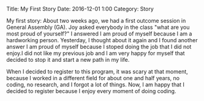 Title: My First Story
Date: 2016-12-01 1:00
Category: Story

My first story:
About two weeks ago, we had a first outcome session in General Assembly (GA).  Joy asked everybody in the class "what are you most proud of yourself?" I answered I am proud of myself because I am a hardworking person. Yesterday, I thought about it again and I found another answer I am proud of myself because I stoped doing the job that I did not enjoy.I did not like my previous job and I am very happy for myself that decided to stop it and start a new path in my life. 

When I decided to register to this program, it was scary at that moment, because I worked in a different field for about one and half years, no coding, no research, and I forgot a lot of things. Now, I am happy that I decided to register because I enjoy every moment of doing coding.
